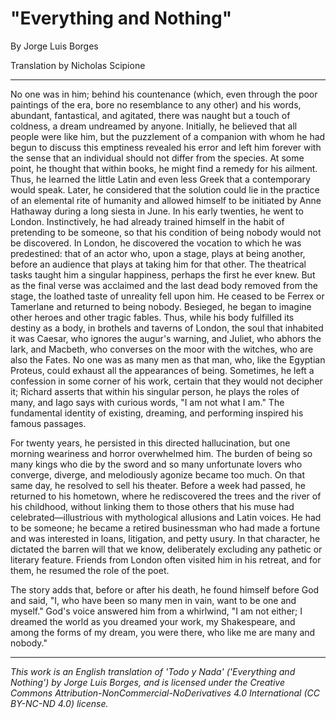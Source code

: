 # "Everything and Nothing"

By Jorge Luis Borges

Translation by Nicholas Scipione

---

No one was in him; behind his countenance (which, even through the poor paintings of the era, bore no resemblance to any other) and his words, abundant, fantastical, and agitated, there was naught but a touch of coldness, a dream undreamed by anyone. Initially, he believed that all people were like him, but the puzzlement of a companion with whom he had begun to discuss this emptiness revealed his error and left him forever with the sense that an individual should not differ from the species. At some point, he thought that within books, he might find a remedy for his ailment. Thus, he learned the little Latin and even less Greek that a contemporary would speak. Later, he considered that the solution could lie in the practice of an elemental rite of humanity and allowed himself to be initiated by Anne Hathaway during a long siesta in June. In his early twenties, he went to London. Instinctively, he had already trained himself in the habit of pretending to be someone, so that his condition of being nobody would not be discovered. In London, he discovered the vocation to which he was predestined: that of an actor who, upon a stage, plays at being another, before an audience that plays at taking him for that other. The theatrical tasks taught him a singular happiness, perhaps the first he ever knew. But as the final verse was acclaimed and the last dead body removed from the stage, the loathed taste of unreality fell upon him. He ceased to be Ferrex or Tamerlane and returned to being nobody. Besieged, he began to imagine other heroes and other tragic fables. Thus, while his body fulfilled its destiny as a body, in brothels and taverns of London, the soul that inhabited it was Caesar, who ignores the augur's warning, and Juliet, who abhors the lark, and Macbeth, who converses on the moor with the witches, who are also the Fates. No one was as many men as that man, who, like the Egyptian Proteus, could exhaust all the appearances of being. Sometimes, he left a confession in some corner of his work, certain that they would not decipher it; Richard asserts that within his singular person, he plays the roles of many, and Iago says with curious words, "I am not what I am." The fundamental identity of existing, dreaming, and performing inspired his famous passages.

For twenty years, he persisted in this directed hallucination, but one morning weariness and horror overwhelmed him. The burden of being so many kings who die by the sword and so many unfortunate lovers who converge, diverge, and melodiously agonize became too much. On that same day, he resolved to sell his theater. Before a week had passed, he returned to his hometown, where he rediscovered the trees and the river of his childhood, without linking them to those others that his muse had celebrated—illustrious with mythological allusions and Latin voices. He had to be someone; he became a retired businessman who had made a fortune and was interested in loans, litigation, and petty usury. In that character, he dictated the barren will that we know, deliberately excluding any pathetic or literary feature. Friends from London often visited him in his retreat, and for them, he resumed the role of the poet.

The story adds that, before or after his death, he found himself before God and said, "I, who have been so many men in vain, want to be one and myself." God's voice answered him from a whirlwind, "I am not either; I dreamed the world as you dreamed your work, my Shakespeare, and among the forms of my dream, you were there, who like me are many and nobody."

---

_This work is an English translation of 'Todo y Nada' ('Everything and Nothing') by Jorge Luis Borges, and is licensed under the Creative Commons Attribution-NonCommercial-NoDerivatives 4.0 International (CC BY-NC-ND 4.0) license._
